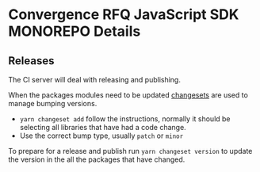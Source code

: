 # Convergence RFQ JavaScript SDK MONOREPO Details

## Releases

The CI server will deal with releasing and publishing.

When the packages modules need to be updated [changesets](https://github.com/changesets/changesets) are used to manage bumping versions.

- `yarn changeset add` follow the instructions, normally it should be selecting all libraries that have had a code change.
- Use the correct bump type, usually `patch` or `minor`

To prepare for a release and publish run `yarn changeset version` to update the version in the all the packages that have changed.
